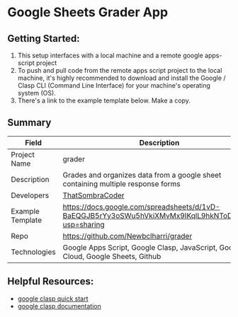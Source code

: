 # Google Sheets Grader App

## Getting Started:
1. This setup interfaces with a local machine and a remote google apps-script project
2. To push and pull code from the remote apps script project to the local machine, it's highly recommended to download and install the Google / Clasp CLI (Command Line Interface) for your machine's operating system (OS).
3. There's a link to the example template below. Make a copy.

## Summary
| Field | Description |
| ----------- | ----------- |
| Project Name | grader |
| Description | Grades and organizes data from a google sheet containing multiple response forms |
| Developers | [ThatSombraCoder](https://thatsombracoder.netlify.app) |
| Example Template | https://docs.google.com/spreadsheets/d/1vD-BaEQGJB5rYy3oSWu5hVkiXMvMx9IKqlL9hkNToDA/edit?usp=sharing|
|Repo | https://github.com/Newbclharri/grader |
|Technologies |Google Apps Script, Google Clasp, JavaScript, Google Cloud, Google Sheets, Github |

## Helpful Resources:
- [google clasp quick start](https://www.npmjs.com/package/@google/clasp)
- [google clasp documentation](https://developers.google.com/apps-script/guides/clasp)